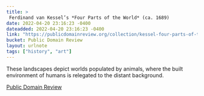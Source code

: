 ```yaml
---
title: > 
 Ferdinand van Kessel’s *Four Parts of the World* (ca. 1689)
date: 2022-04-20 23:16:23 -0400
dateadded: 2022-04-20 23:16:23 -0400
link: "https://publicdomainreview.org/collection/kessel-four-parts-of-the-world"
bucket: Public Domain Review
layout: urlnote
tags: ["history", "art"]
--- 
```

These landscapes depict worlds populated by animals, where the built environment of humans is relegated to the distant background. 
 <!-- end excerpt --> 
<div class='bucket'><a class='internal-link' href='/buckets/public-domain-review'>Public Domain Review</a></div> 
